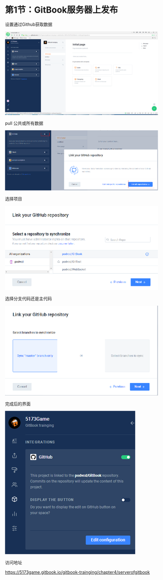 # 第1节：GitBook服务器上发布

设置通过Github获取数据

![1558341305330](../\imgs\Chapter4_step1.png)



pull 公共或所有数据

![1558341305330](../\imgs\Chapter4_step2.png)



选择项目

![1558341305330](../\imgs\Chapter4_step3.png)



选择分支代码还是主代码

![1558341305330](../\imgs\Chapter4_step4.png)





完成后的界面

![1558341305330](../\imgs\Chapter4_step5.bmp)





访问地址

https://5173game.gitbook.io/gitbook-trainging/chapter4/serverofgitbook